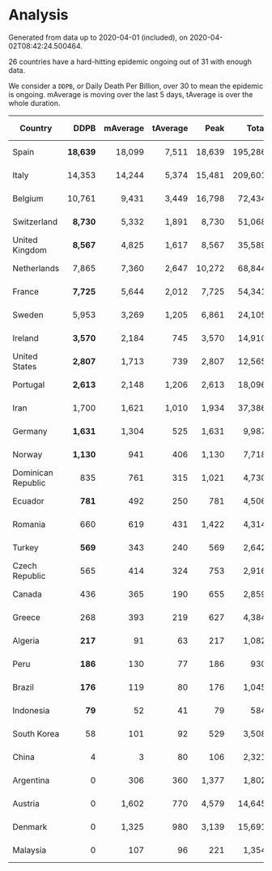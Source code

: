 
# Analysis

Generated from data up to 2020-04-01 (included), on 2020-04-02T08:42:24.500464.

26 countries have a hard-hitting epidemic ongoing out of 31 with enough data.

We consider a `DDPB`, or Daily Death Per Billion, over 30 to mean the epidemic is ongoing.
mAverage is moving over the last 5 days, tAverage is over the whole duration.


| Country | DDPB | mAverage | tAverage | Peak | Total | Start | Peak Date | End | Duration |  Status |
|---------|-----:|---------:|---------:|-----:|------:|-------|-----------|-----|----------|---------|
| Spain | **18,639** | 18,099 | 7,511 | 18,639 | 195,286 | 2020-03-06 | 2020-04-01 | None | 26 days | ongoing |
| Italy | 14,353 | 14,244 | 5,374 | 15,481 | 209,601 | 2020-02-22 | 2020-03-28 | None | 39 days | ongoing |
| Belgium | 10,761 | 9,431 | 3,449 | 16,798 | 72,434 | 2020-03-11 | 2020-03-31 | None | 21 days | ongoing |
| Switzerland | **8,730** | 5,332 | 1,891 | 8,730 | 51,068 | 2020-03-05 | 2020-04-01 | None | 27 days | ongoing |
| United Kingdom | **8,567** | 4,825 | 1,617 | 8,567 | 35,589 | 2020-03-10 | 2020-04-01 | None | 22 days | ongoing |
| Netherlands | 7,865 | 7,360 | 2,647 | 10,272 | 68,844 | 2020-03-06 | 2020-03-31 | None | 26 days | ongoing |
| France | **7,725** | 5,644 | 2,012 | 7,725 | 54,341 | 2020-03-05 | 2020-04-01 | None | 27 days | ongoing |
| Sweden | 5,953 | 3,269 | 1,205 | 6,861 | 24,105 | 2020-03-12 | 2020-03-31 | None | 20 days | ongoing |
| Ireland | **3,570** | 2,184 | 745 | 3,570 | 14,910 | 2020-03-12 | 2020-04-01 | None | 20 days | ongoing |
| United States | **2,807** | 1,713 | 739 | 2,807 | 12,565 | 2020-03-15 | 2020-04-01 | None | 17 days | ongoing |
| Portugal | **2,613** | 2,148 | 1,206 | 2,613 | 18,096 | 2020-03-17 | 2020-04-01 | None | 15 days | ongoing |
| Iran | 1,700 | 1,621 | 1,010 | 1,934 | 37,386 | 2020-02-24 | 2020-03-26 | None | 37 days | ongoing |
| Germany | **1,631** | 1,304 | 525 | 1,631 | 9,987 | 2020-03-13 | 2020-04-01 | None | 19 days | ongoing |
| Norway | **1,130** | 941 | 406 | 1,130 | 7,718 | 2020-03-13 | 2020-03-31 | None | 19 days | ongoing |
| Dominican Republic | 835 | 761 | 315 | 1,021 | 4,730 | 2020-03-17 | 2020-03-30 | None | 15 days | ongoing |
| Ecuador | **781** | 492 | 250 | 781 | 4,506 | 2020-03-14 | 2020-04-01 | None | 18 days | ongoing |
| Romania | 660 | 619 | 431 | 1,422 | 4,314 | 2020-03-22 | 2020-03-31 | None | 10 days | ongoing |
| Turkey | **569** | 343 | 240 | 569 | 2,642 | 2020-03-21 | 2020-04-01 | None | 11 days | ongoing |
| Czech Republic | 565 | 414 | 324 | 753 | 2,916 | 2020-03-23 | 2020-03-31 | None | 9 days | ongoing |
| Canada | 436 | 365 | 190 | 655 | 2,859 | 2020-03-17 | 2020-03-31 | None | 15 days | ongoing |
| Greece | 268 | 393 | 219 | 627 | 4,384 | 2020-03-12 | 2020-03-30 | None | 20 days | ongoing |
| Algeria | **217** | 91 | 63 | 217 | 1,082 | 2020-03-15 | 2020-04-01 | None | 17 days | ongoing |
| Peru | **186** | 130 | 77 | 186 | 930 | 2020-03-20 | 2020-03-31 | None | 12 days | ongoing |
| Brazil | **176** | 119 | 80 | 176 | 1,045 | 2020-03-19 | 2020-04-01 | None | 13 days | ongoing |
| Indonesia | **79** | 52 | 41 | 79 | 584 | 2020-03-18 | 2020-04-01 | None | 14 days | ongoing |
| South Korea | 58 | 101 | 92 | 529 | 3,508 | 2020-02-23 | 2020-03-10 | None | 38 days | ongoing |
| China | 4 | 3 | 80 | 106 | 2,321 | 2020-01-30 | 2020-02-23 | 2020-02-28 | 29 days | finished |
| Argentina | 0 | 306 | 360 | 1,377 | 1,802 | 2020-03-25 | 2020-03-30 | 2020-03-30 | 5 days | finished |
| Austria | 0 | 1,602 | 770 | 4,579 | 14,645 | 2020-03-12 | 2020-03-30 | 2020-03-31 | 19 days | finished |
| Denmark | 0 | 1,325 | 980 | 3,139 | 15,691 | 2020-03-15 | 2020-03-27 | 2020-03-31 | 16 days | finished |
| Malaysia | 0 | 107 | 96 | 221 | 1,354 | 2020-03-17 | 2020-03-29 | 2020-03-31 | 14 days | finished |

